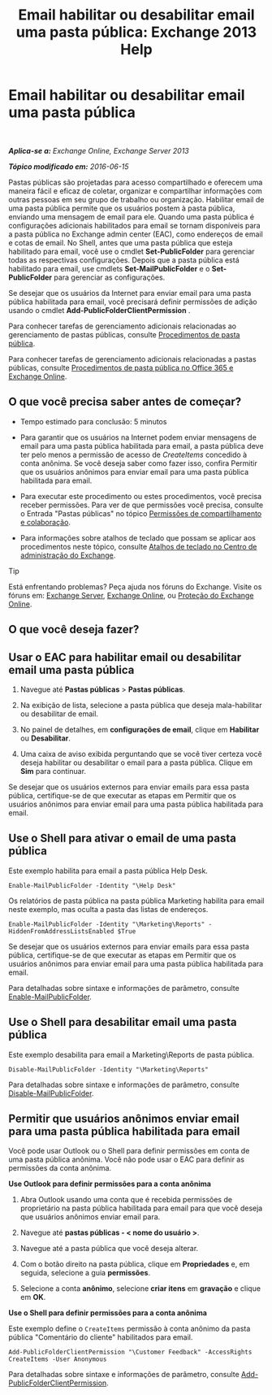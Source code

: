 ﻿---
title: 'Email habilitar ou desabilitar email uma pasta pública: Exchange 2013 Help'
TOCTitle: Email habilitar ou desabilitar email uma pasta pública
ms:assetid: 3d69f76d-ff3c-46c1-b962-6a1baa425d8a
ms:mtpsurl: https://technet.microsoft.com/pt-br/library/Aa997560(v=EXCHG.150)
ms:contentKeyID: 50485364
ms.date: 05/22/2018
mtps_version: v=EXCHG.150
ms.translationtype: MT
---

# Email habilitar ou desabilitar email uma pasta pública

 

_**Aplica-se a:** Exchange Online, Exchange Server 2013_

_**Tópico modificado em:** 2016-06-15_

Pastas públicas são projetadas para acesso compartilhado e oferecem uma maneira fácil e eficaz de coletar, organizar e compartilhar informações com outras pessoas em seu grupo de trabalho ou organização. Habilitar email de uma pasta pública permite que os usuários postem à pasta pública, enviando uma mensagem de email para ele. Quando uma pasta pública é configurações adicionais habilitados para email se tornam disponíveis para a pasta pública no Exchange admin center (EAC), como endereços de email e cotas de email. No Shell, antes que uma pasta pública que esteja habilitado para email, você use o cmdlet **Set-PublicFolder** para gerenciar todas as respectivas configurações. Depois que a pasta pública está habilitado para email, use cmdlets **Set-MailPublicFolder** e o **Set-PublicFolder** para gerenciar as configurações.

Se desejar que os usuários da Internet para enviar email para uma pasta pública habilitada para email, você precisará definir permissões de adição usando o cmdlet **Add-PublicFolderClientPermission** .

Para conhecer tarefas de gerenciamento adicionais relacionadas ao gerenciamento de pastas públicas, consulte [Procedimentos de pasta pública](public-folder-procedures-exchange-2013-help.md).

Para conhecer tarefas de gerenciamento adicionais relacionadas a pastas públicas, consulte [Procedimentos de pasta pública no Office 365 e Exchange Online](https://technet.microsoft.com/pt-br/library/jj966272\(v=exchg.150\)).

## O que você precisa saber antes de começar?

  - Tempo estimado para conclusão: 5 minutos

  - Para garantir que os usuários na Internet podem enviar mensagens de email para uma pasta pública habilitada para email, a pasta pública deve ter pelo menos a permissão de acesso de *CreateItems* concedido à conta anônima. Se você deseja saber como fazer isso, confira Permitir que os usuários anônimos para enviar email para uma pasta pública habilitada para email.

  - Para executar este procedimento ou estes procedimentos, você precisa receber permissões. Para ver de que permissões você precisa, consulte o Entrada "Pastas públicas" no tópico [Permissões de compartilhamento e colaboração](sharing-and-collaboration-permissions-exchange-2013-help.md).

  - Para informações sobre atalhos de teclado que possam se aplicar aos procedimentos neste tópico, consulte [Atalhos de teclado no Centro de administração do Exchange](keyboard-shortcuts-in-the-exchange-admin-center-exchange-online-protection-help.md).


> [!TIP]
> Está enfrentando problemas? Peça ajuda nos fóruns do Exchange. Visite os fóruns em: <A href="https://go.microsoft.com/fwlink/p/?linkid=60612">Exchange Server</A>, <A href="https://go.microsoft.com/fwlink/p/?linkid=267542">Exchange Online</A>, ou <A href="https://go.microsoft.com/fwlink/p/?linkid=285351">Proteção do Exchange Online</A>.



## O que você deseja fazer?

## Usar o EAC para habilitar email ou desabilitar email uma pasta pública

1.  Navegue até **Pastas públicas** \> **Pastas públicas**.

2.  Na exibição de lista, selecione a pasta pública que deseja mala-habilitar ou desabilitar de email.

3.  No painel de detalhes, em **configurações de email**, clique em **Habilitar** ou **Desabilitar**.

4.  Uma caixa de aviso exibida perguntando que se você tiver certeza você deseja habilitar ou desabilitar o email para a pasta pública. Clique em **Sim** para continuar.

Se desejar que os usuários externos para enviar emails para essa pasta pública, certifique-se de que executar as etapas em Permitir que os usuários anônimos para enviar email para uma pasta pública habilitada para email.

## Use o Shell para ativar o email de uma pasta pública

Este exemplo habilita para email a pasta pública Help Desk.

    Enable-MailPublicFolder -Identity "\Help Desk"

Os relatórios de pasta pública na pasta pública Marketing habilita para email neste exemplo, mas oculta a pasta das listas de endereços.

    Enable-MailPublicFolder -Identity "\Marketing\Reports" -HiddenFromAddressListsEnabled $True

Se desejar que os usuários externos para enviar emails para essa pasta pública, certifique-se de que executar as etapas em Permitir que os usuários anônimos para enviar email para uma pasta pública habilitada para email.

Para detalhadas sobre sintaxe e informações de parâmetro, consulte [Enable-MailPublicFolder](https://technet.microsoft.com/pt-br/library/aa998824\(v=exchg.150\)).

## Use o Shell para desabilitar email uma pasta pública

Este exemplo desabilita para email a Marketing\\Reports de pasta pública.

    Disable-MailPublicFolder -Identity "\Marketing\Reports"

Para detalhadas sobre sintaxe e informações de parâmetro, consulte [Disable-MailPublicFolder](https://technet.microsoft.com/pt-br/library/bb123781\(v=exchg.150\)).

## Permitir que usuários anônimos enviar email para uma pasta pública habilitada para email

Você pode usar Outlook ou o Shell para definir permissões em conta de uma pasta pública anônima. Você não pode usar o EAC para definir as permissões da conta anônima.

**Use Outlook para definir permissões para a conta anônima**

1.  Abra Outlook usando uma conta que é recebida permissões de proprietário na pasta pública habilitada para email para que você deseja que usuários anônimos enviar email para.

2.  Navegue até **pastas públicas - \< nome do usuário \>**.

3.  Navegue até a pasta pública que você deseja alterar.

4.  Com o botão direito na pasta pública, clique em **Propriedades** e, em seguida, selecione a guia **permissões**.

5.  Selecione a conta **anônimo**, selecione **criar itens** em **gravação** e clique em **OK**.

**Use o Shell para definir permissões para a conta anônima**

Este exemplo define o `CreateItems` permissão à conta anônimo da pasta pública "Comentário do cliente" habilitados para email.

    Add-PublicFolderClientPermission "\Customer Feedback" -AccessRights CreateItems -User Anonymous

Para detalhadas sobre sintaxe e informações de parâmetro, consulte [Add-PublicFolderClientPermission](https://technet.microsoft.com/pt-br/library/bb124743\(v=exchg.150\)).

